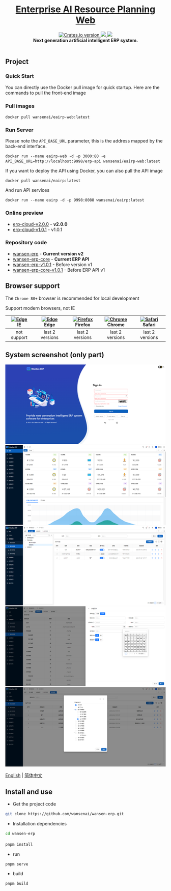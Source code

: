 <p align="center">
<!--   <a href="https://www.antdv.com/">
    <img width="350" src="/images/wansenai-logo.png">
  </a> -->
</p>
<h1 align="center">
  <a href="#" target="_blank">Enterprise AI Resource Planning Web</a>
</h1>
<div align="center">
  <!-- nodejs build status-->
  <a href="https://github.com/wansenai/wansen-erp/blob/master/.github/workflows/node.js.yml">
    <img src="https://img.shields.io/github/actions/workflow/status/wansenai/wansen-erp/node.js.yml"
    alt="Crates.io version" />
  </a>
  <a href="">
    <img src="https://img.shields.io/github/repo-size/wansenai/wansen-erp"/>
  </a>
  <a href="">
    <img src="https://img.shields.io/github/last-commit/wansenai/wansen-erp"/>
  </a>

</div>

<div align="center">
   <strong>Next generation artificial intelligent ERP system.</strong>
</div>
<br />

## Project

### Quick Start

You can directly use the Docker pull image for quick startup. Here are the commands to pull the front-end image

### Pull images
```shell
docker pull wansenai/eairp-web:latest
```

### Run Server
Please note the `API_BASE_URL` parameter, this is the address mapped by the back-end interface.
```shell
docker run --name eairp-web -d -p 3000:80 -e API_BASE_URL=http://localhost:9998/erp-api wansenai/eairp-web:latest
```
If you want to deploy the API using Docker, you can also pull the API image
```shell
docker pull wansenai/eairp:latest
```
And run API services
```shell
docker run --name eairp -d -p 9998:8088 wansenai/eairp:latest 
```

### Online preview
- [erp-cloud-v2.0.0](https://erp2.wansen.cloud/) - **v2.0.0**
- [erp-cloud-v1.0.1](https://erp.wansen.cloud/) - v1.0.1

### Repository code
- [wansen-erp](https://github.com/wansenai/wansen-erp) - **Current version v2**
- [wansen-erp-core](https://github.com/wansenai/wansen-erp-core) - **Current ERP API**
- [wansen-erp-v1.0.1](https://github.com/wansenai/wansen-erp/tree/v1.0.1) - Before version v1
- [wansen-erp-core-v1.0.1](https://github.com/wansenai/wansen-erp-core/tree/v1.0.1) - Before ERP API v1

## Browser support

The `Chrome 80+` browser is recommended for local development

Support modern browsers, not IE

| [<img src="https://raw.githubusercontent.com/alrra/browser-logos/master/src/edge/edge_48x48.png" alt=" Edge" width="24px" height="24px" />](http://godban.github.io/browsers-support-badges/)</br>IE | [<img src="https://raw.githubusercontent.com/alrra/browser-logos/master/src/edge/edge_48x48.png" alt=" Edge" width="24px" height="24px" />](http://godban.github.io/browsers-support-badges/)</br>Edge | [<img src="https://raw.githubusercontent.com/alrra/browser-logos/master/src/firefox/firefox_48x48.png" alt="Firefox" width="24px" height="24px" />](http://godban.github.io/browsers-support-badges/)</br>Firefox | [<img src="https://raw.githubusercontent.com/alrra/browser-logos/master/src/chrome/chrome_48x48.png" alt="Chrome" width="24px" height="24px" />](http://godban.github.io/browsers-support-badges/)</br>Chrome | [<img src="https://raw.githubusercontent.com/alrra/browser-logos/master/src/safari/safari_48x48.png" alt="Safari" width="24px" height="24px" />](http://godban.github.io/browsers-support-badges/)</br>Safari |
| :-: | :-: | :-: | :-: | :-: |
| not support | last 2 versions | last 2 versions | last 2 versions | last 2 versions |

## System screenshot (only part)
![](images/login-page-en.png)
![](images/home-page-zh.png)
![](images/user-manage-zh.png)
![](images/add-menu-zh.png)
![](images/role-permission-zh.png)

[English](README.md) | [简体中文](./README-zh_CN.md)

## Install and use

- Get the project code

```bash
git clone https://github.com/wansenai/wansen-erp.git
```

- Installation dependencies

```bash
cd wansen-erp

pnpm install

```

- run

```bash
pnpm serve
```

- build

```bash
pnpm build
```
